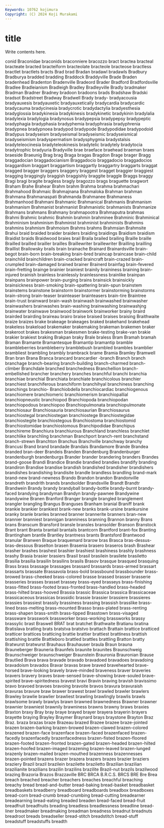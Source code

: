 ```yaml
---
Keywords: 10762 kojimura
Copyright: (C) 2024 Koji Murakami
---
```


# title

Write contents here.



conid Braconidae braconids braconniere
bracozzo bract bractea bracteal bracteate bracted bracteiform bracteolate bracteole bracteose
bractless bractlet bractlets bracts Brad brad Bradan bradawl bradawls Bradbury
Bradburya bradded bradding Braddock Braddyville Brade Braden bradenhead Bradenton Bradenville
Bradeord Brader Bradford Bradfordsville Bradlee Bradleianism Bradleigh Bradley Bradleyville Bradly
bradmaker Bradman Bradner Bradney bradoon bradoons brads Bradshaw Bradski bradsot
Bradstreet Bradway Bradwell Brady brady- bradyacousia bradyauxesis bradyauxetic bradyauxetically bradycardia
bradycardic bradycauma bradycinesia bradycrotic bradydactylia bradyesthesia bradyglossia bradykinesia bradykinesis bradykinetic
bradykinin bradylalia bradylexia bradylogia bradynosus bradypepsia bradypepsy bradypeptic bradyphagia bradyphasia
bradyphemia bradyphrasia bradyphrenia bradypnea bradypnoea bradypod bradypode Bradypodidae bradypodoid Bradypus
bradyseism bradyseismal bradyseismic bradyseismical bradyseismism bradyspermatism bradysphygmia bradystalsis bradyteleocinesia bradyteleokinesis
bradytelic bradytely bradytocia bradytrophic bradyuria Bradyville brae braeface braehead braeman
braes braeside Braeunig Brag brag Braga bragas Bragdon Brage brager
Bragg braggadocian braggadocianism Braggadocio braggadocio braggadocios braggardism braggart braggartism braggartly
braggartry braggarts braggat bragged bragger braggers braggery braggest bragget braggier
braggiest bragging braggingly braggish braggishly braggite braggle Braggs braggy Bragi
bragi bragite bragless bragly bragozzo brags braguette bragwort Braham Brahe
Brahear Brahm brahm Brahma brahma brahmachari Brahmahood Brahmaic Brahmajnana Brahmaloka
Brahman brahman Brahmana Brahmanaspati Brahmanda Brahmanee Brahmaness Brahmanhood Brahmani Brahmanic
Brahmanical Brahmanis Brahmanism brahmanism Brahmanist brahmanist Brahmanistic brahmanists Brahmanize Brahmans
brahmans Brahmany brahmapootra Brahmaputra brahmas Brahmi Brahmic brahmic Brahmin brahmin
brahminee Brahminic Brahminical Brahminism brahminism Brahminist brahminist brahminists Brahmins brahmins
brahmism Brahmoism Brahms brahms Brahmsian Brahmsite Brahui braid braided braider
braiders braiding braidings Braidism braidism Braidist braids Braidwood braies brail
Braila brailed brailing Braille braille Brailled brailled brailler brailles Braillewriter
braillewriter Brailling brailling Braillist Brailowsky brails brain brainache Brainard Brainardsville
brain-begot brain-born brain-breaking brain-bred braincap braincase brain-child brainchild brainchildren brain-cracked
braincraft brain-crazed brain-crumpled brain-damaged brained brainer Brainerd brainfag brain-fevered brain-fretting
brainge brainier brainiest brainily braininess braining brain-injured brainish brainless brainlessly
brainlessness brainlike brainpan brainpans brainpower brain-purging brains brainsick brainsickly brainsickness
brain-smoking brain-spattering brain-spun brainstem brainstems brainstone brainstorm brainstormer brainstorming brainstorms
brain-strong brain-teaser brainteaser brainteasers brain-tire Braintree brain-trust brainward brain-wash brainwash
brainwashed brainwasher brainwashers brainwashes brain-washing brainwashing brainwashjng brainwater brainwave brainwood
brainwork brainworker brainy braird brairded brairding braireau brairo braise braised
braises braising Braithwaite braize braizes brake brakeage brakeages braked brakehand
brakehead brakeless brakeload brakemaker brakemaking brakeman brakemen braker brakeroot brakes
brakesman brakesmen brake-testing brake-van brakie brakier brakiest braking Brakpan braky
Brale braless Bram Bramah bramah Braman Bramante Bramantesque Bramantip bramantip
bramble brambleberries brambleberry bramblebush brambled brambles bramblier brambliest brambling brambly
brambrack brame Bramia Bramley Bramwell Bran bran Brana Branca brancard
brancardier -branch Branch branch branchage branch-bearing branch-building branch-charmed branch-climber Branchdale
branched branchedness Branchellion branch-embellished brancher branchery branches branchful branchi branchia
branchiae branchial Branchiata branchiate branchicolous branchier branchiest branchiferous branchiform branchihyal
branchiness branching branchings branchio- Branchiobdella branchiocardiac branchiogenous branchiomere branchiomeric branchiomerism
branchiopallial branchiopneustic branchiopod Branchiopoda branchiopodan branchiopodous branchiopoo Branchiopulmonata branchiopulmonate branchiosaur
Branchiosauria branchiosaurian Branchiosaurus branchiostegal branchiostegan branchiostege Branchiostegidae branchiostegite branchiostegous Branchiostoma
branchiostomid Branchiostomidae branchiostomous Branchipodidae Branchipus branchireme Branchiura branchiurous Branchland branchless
branchlet branchlike branchling branchman Branchport branch-rent branchstand branch-strewn Branchton Branchus
Branchville branchway branchy Brancusi Brand brand brandade Brandais Brandamore Brande
Brandea branded bran-deer Brandeis Branden Brandenburg Brandenburger brandenburgh brandenburgs Brander
brander brandering branders Brandes brand-goose Brandi Brandice Brandie brandied brandies
brandify branding brandiron Brandise brandise brandish brandished brandisher brandishers brandishes
brandishing brandisite brandle brandless brandling brand-mark brand-new brand-newness Brando Brandon
brandon Brandonville brandreth brandrith brands brandsolder Brandsville Brandt Brandtr Brandwein
Brandy brandy brandyball brandy-bottle brandy-burnt brandy-faced brandying brandyman Brandyn brandy-pawnee
Brandywine brandywine Branen Branford Branger brangle brangled branglement brangler brangling
Brangus Branguses Branham branial Braniff brank brankie brankier brankiest brank-new
branks brank-ursine brankursine branky branle branles branned branner brannerite branners
bran-new brannier branniest brannigan branniness branning Brannon branny Brans brans
Branscum Bransford bransle bransles bransolder Branson Branstock Brant brant Branta
brantail brantails brantcorn Brantford brant-fox Branting Brantingham brantle Brantley brantness
brants Brantsford Brantwood branular Branwen Braque braquemard brarow bras Brasca
bras-dessus-bras-dessous Braselton brasen Brasenia brasero braseros brash Brashear brasher brashes
brashest brashier brashiest brashiness brashly brashness brashy Brasia brasier brasiers
Brasil brasil brasilein brasilete brasiletto Brasilia brasilia brasilin brasilins brasils
Brasov brasque brasqued brasquing Brass brass brassage brassages brassard brassards
brass-armed brassart brassarts brassate Brassavola brass-bold brassbound brassbounder brass-browed brass-cheeked
brass-colored brasse brassed brasser brasserie brasseries brasses brasset brassey brass-eyed
brasseys brass-finishing brass-fitted brass-footed brass-fronted brass-handled brass-headed brass-hilted brass-hooved Brassia
brassic Brassica brassica Brassicaceae brassicaceous brassicas brassidic brassie brassier brassiere
brassieres brassies brassiest brassily brassiness brassing brassish brasslike brass-lined brass-melting
brass-mounted Brasso brass-plated brass-renting brass-shapen brass-smith brass-tipped Brasstown brass-visaged brassware
brasswork brassworker brass-working brassworks brassy brassylic brast Braswell BRAT brat
bratchet Brathwaite Bratianu bratina Bratislava bratling brats bratstva bratstvo brattach
Brattain brattice bratticed bratticer brattices bratticing brattie brattier brattiest brattiness
brattish brattishing brattle Brattleboro brattled brattles brattling Bratton bratty Bratwurst
bratwurst Brauhaus Brauhauser braula Braun brauna Brauneberger Brauneria Braunfels braunite
braunites Braunschweig Braunschweiger braunschweiger Braunstein Brauronia Brauronian Brause Brautlied Brava
brava bravade bravado bravadoed bravadoes bravadoing bravadoism bravados Bravar bravas
brave braved bravehearted brave-horsed brave-looking bravely brave-minded braveness braver braveries
bravers bravery braves brave-sensed brave-showing brave-souled brave-spirited brave-spiritedness bravest bravi
Bravin braving bravish bravissimo bravo bravoed bravoes bravoing bravoite bravos
bravura bravuraish bravuras bravure braw brawer brawest brawl brawled brawler
brawlers Brawley brawlie brawlier brawliest brawling brawlingly brawlis brawls brawlsome
brawly brawlys brawn brawned brawnedness Brawner brawner brawnier brawniest brawnily
brawniness brawns brawny braws braxies Braxton braxy Bray bray braye
brayed brayer brayera brayerin brayers brayette braying Brayley Braymer Braynard
brays braystone Brayton Braz Braz. braza brazas braze Brazeau brazed
Brazee brazee braze-jointed brazen brazen-barking brazen-browed brazen-clawed brazen-colored brazened brazen-face
brazenface brazen-faced brazenfaced brazen-facedly brazenfacedly brazenfacedness brazen-fisted brazen-floored brazen-footed brazen-fronted
brazen-gated brazen-headed brazen-hilted brazen-hoofed brazen-imaged brazening brazen-leaved brazen-lunged brazenly brazen-mailed
brazen-mouthed brazenness brazennesses brazen-pointed brazens brazer brazera brazers brazes brazier
braziers braziery Brazil brazil brazilein brazilette braziletto Brazilian brazilian brazilianite
brazilians brazilin brazilins brazilite Brazil-nut brazils brazilwood brazing Brazoria Brazos
Brazzaville BRC BRCA B.R.C.S. BRCS BRE Bre Brea breach breached
breacher breachers breaches breachful breaching breachy bread bread-and-butter bread-baking bread-basket
breadbasket breadbaskets breadberry breadboard breadboards breadbox breadboxes bread-corn bread-crumb bread-crumbing
bread-cutting breadearner breadearning bread-eating breaded breaden bread-faced bread-fruit breadfruit breadfruits
breading breadless breadlessness breadline bread-liner breadmaker breadmaking breadman breadness breadnut
breadnuts breadroot breads breadseller bread-stitch breadstitch bread-stuff breadstuff breadstuffs breadth
